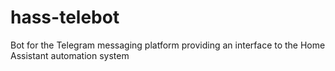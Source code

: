 # hass-telebot
Bot for the Telegram messaging platform providing an interface to the Home Assistant automation system
